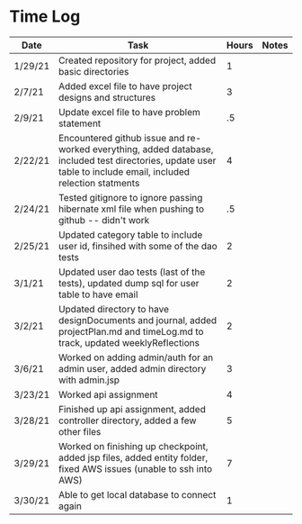 # Time Log

| Date | Task | Hours | Notes|
|------|------|-------|------|
| 1/29/21 | Created repository for project, added basic directories| 1 | |
| 2/7/21 | Added excel file to have project designs and structures | 3  |   | 
| 2/9/21 | Update excel file to have problem statement | .5  |   | 
| 2/22/21 | Encountered github issue and re-worked everything, added database, included test directories, update user table to include email, included relection statments | 4  |   | 
| 2/24/21 | Tested gitignore to ignore passing hibernate xml file when pushing to github -- didn't work | .5  |   | 
| 2/25/21 | Updated category table to include user id, finsihed with some of the dao tests | 2  |   | 
| 3/1/21 | Updated user dao tests (last of the tests), updated dump sql for user table to have email | 2  |   | 
| 3/2/21 | Updated directory to have designDocuments and journal, added projectPlan.md and timeLog.md to track, updated weeklyReflections | 2  |   | 
| 3/6/21 | Worked on adding admin/auth for an admin user, added admin directory with admin.jsp | 3  |   |
| 3/23/21 | Worked api assignment | 4  |   |
| 3/28/21 | Finished up api assignment, added controller directory, added a few other files | 5  |   |
| 3/29/21 | Worked on finishing up checkpoint, added jsp files, added entity folder, fixed AWS issues (unable to ssh into AWS) | 7  |   |
| 3/30/21 | Able to get local database to connect again | 1  |   |


